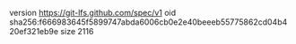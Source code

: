 version https://git-lfs.github.com/spec/v1
oid sha256:f666983645f5899747abda6006cb0e2e40beeeb55775862cd04b420ef321eb9e
size 2116
